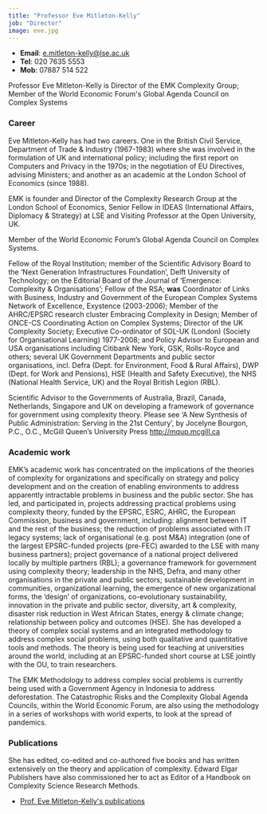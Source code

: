 ```yaml
---
title: "Professor Eve Mitleton-Kelly"
job: "Director"
image: eve.jpg
---
```


* **Email**: e.mitleton-kelly@lse.ac.uk
* **Tel**: 020 7635 5553
* **Mob**: 07887 514 522 

Professor Eve Mitleton-Kelly is Director of the EMK Complexity Group; ​Member of the World Economic Forum's Global Agenda Council on Complex Systems

### Career

Eve Mitleton-Kelly has had two careers. One in the British Civil Service, Department of Trade & Industry (1967-1983) where she was involved in the formulation of UK and international policy; including the first report on Computers and Privacy in the 1970s; in the negotiation of EU Directives, advising Ministers; and another as an academic at the London School of Economics (since 1988).

EMK is founder and Director of the Complexity Research Group at the London School of Economics, Senior Fellow in IDEAS (International Affairs, Diplomacy & Strategy) at LSE and Visiting Professor at the Open University, UK.

Member of the World Economic Forum’s Global Agenda Council on Complex Systems.

Fellow of the Royal Institution; member of the Scientific Advisory Board to the ‘Next Generation Infrastructures Foundation’, Delft University of Technology; on the Editorial Board of the Journal of ‘Emergence: Complexity & Organisations’; Fellow of the RSA; **was** Coordinator of Links with Business, Industry and Government of the European Complex Systems Network of Excellence, Exystence (2003-2006); Member of the AHRC/EPSRC research cluster Embracing Complexity in Design; Member of ONCE-CS Coordinating Action on Complex Systems; Director of the UK Complexity Society; Executive Co-ordinator of SOL-UK (London) (Society for Organisational Learning) 1977-2008; and Policy Advisor to European and USA organisations including Citibank New York, GSK, Rolls-Royce and others; several UK Government Departments and public sector organisations, incl. Defra (Dept. for Environment, Food & Rural Affairs), DWP (Dept. for Work and Pensions), HSE (Health and Safety Executive), the NHS (National Health Service, UK) and the Royal British Legion (RBL).

Scientific Advisor to the Governments of Australia, Brazil, Canada, Netherlands, Singapore and UK on developing a framework of governance for government using complexity theory. Please see ‘A New Synthesis of Public Administration: Serving in the 21st Century’, by Jocelyne Bourgon, P.C., O.C., McGill Queen’s University Press <http://mqup.mcgill.ca>

### Academic work

EMK’s academic work has concentrated on the implications of the theories of complexity for organizations and specifically on strategy and policy development and on the creation of enabling environments to address apparently intractable problems in business and the public sector. She has led, and participated in, projects addressing practical problems using complexity theory, funded by the EPSRC, ESRC, AHRC, the European Commission, business and government, including: alignment between IT and the rest of the business; the reduction of problems associated with IT legacy systems; lack of organisational (e.g. post M&A) integration (one of the largest EPSRC-funded projects (pre-FEC) awarded to the LSE with many business partners); project governance of a national project delivered locally by multiple partners (RBL); a governance framework for government using complexity theory; leadership in the NHS, Defra, and many other organisations in the private and public sectors; sustainable development in communities, organizational learning, the emergence of new organizational forms, the ‘design’ of organizations, co-evolutionary sustainability, innovation in the private and public sector, diversity, art & complexity, disaster risk reduction in West African States, energy & climate change; relationship between policy and outcomes (HSE). She has developed a theory of complex social systems and an integrated methodology to address complex social problems, using both qualitative and quantitative tools and methods. The theory is being used for teaching at universities around the world, including at an EPSRC-funded short course at LSE jointly with the OU, to train researchers.

The EMK Methodology to address complex social problems is currently being used with a Government Agency in Indonesia to address deforestation. The Catastrophic Risks and the Complexity Global Agenda Councils, within the World Economic Forum, are also using the methodology in a series of workshops with world experts, to look at the spread of pandemics.

### Publications

She has edited, co-edited and co-authored five books and has written extensively on the theory and application of complexity. Edward Elgar Publishers have also commissioned her to act as Editor of a Handbook on Complexity Science Research Methods.


* [Prof. Eve Mitleton-Kelly's publications](/publications)
